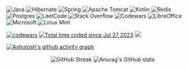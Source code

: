  ![Java](https://img.shields.io/badge/java-%23ED8B00.svg?style=for-the-badge&logo=openjdk&logoColor=white)
  ![Hibernate](https://img.shields.io/badge/Hibernate-59666C?style=for-the-badge&logo=Hibernate&logoColor=white)
  ![Spring](https://img.shields.io/badge/spring-%236DB33F.svg?style=for-the-badge&logo=spring&logoColor=white)
  ![Apache Tomcat](https://img.shields.io/badge/apache%20tomcat-%23F8DC75.svg?style=for-the-badge&logo=apache-tomcat&logoColor=black)
  ![Kotlin](https://img.shields.io/badge/kotlin-%237F52FF.svg?style=for-the-badge&logo=kotlin&logoColor=white) 
  ![Redis](https://img.shields.io/badge/redis-%23DD0031.svg?style=for-the-badge&logo=redis&logoColor=white)
  ![Postgres](https://img.shields.io/badge/postgres-%23316192.svg?style=for-the-badge&logo=postgresql&logoColor=white)
  ![LeetCode](https://img.shields.io/badge/LeetCode-000000?style=for-the-badge&logo=LeetCode&logoColor=#d16c06)
  ![Stack Overflow](https://img.shields.io/badge/-Stackoverflow-FE7A16?style=for-the-badge&logo=stack-overflow&logoColor=white)
  ![Codewars](https://img.shields.io/badge/Codewars-B1361E?style=for-the-badge&logo=codewars&logoColor=grey) 
  ![LibreOffice](https://img.shields.io/badge/LibreOffice-%2318A303?style=for-the-badge&logo=LibreOffice&logoColor=white)
  ![Microsoft](https://img.shields.io/badge/Microsoft-0078D4?style=for-the-badge&logo=microsoft&logoColor=white)
  ![Linux Mint](https://img.shields.io/badge/Linux%20Mint-87CF3E?style=for-the-badge&logo=Linux%20Mint&logoColor=white)

  [![codewars](https://www.codewars.com/users/nic_kos/badges/small)](https://www.codewars.com/users/nic_kos) 
  <a href="https://wakatime.com/@567433f5-e2b1-444a-b9ed-57e3f66f0f93" ><img src="https://wakatime.com/badge/user/567433f5-e2b1-444a-b9ed-57e3f66f0f93.svg" alt="Total time coded since Jul 27 2023" /></a>
  ![](https://komarev.com/ghpvc/?username=Nicki-afk)







[![Ashutosh's github activity graph](https://github-readme-activity-graph.vercel.app/graph?username=Nicki-afk&theme=dracula)](https://github.com/Nicki-afk/github-readme-activity-graph)

 

<div style="text-align: center;">

<img src="https://streak-stats.demolab.com/?user=Nicki-afk&theme=dracula" alt="GitHub Streak" align="center" />

<img src="https://github-readme-stats.vercel.app/api?username=Nicki-afk&show_icons=true&theme=dracula" alt="Anurag's GitHub stats"  align="center" />

</div>





